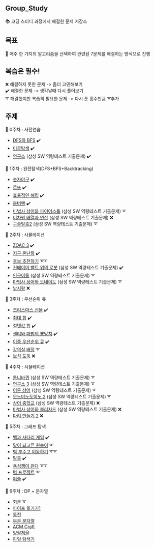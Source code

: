 ## Group_Study
📚 코딩 스터디 과정에서 해결한 문제 저장소

## 목표
🥇 매주 한 가지의 알고리즘을 선택하여 관련된 7문제를 해결하는 방식으로 진행

## 복습은 필수!
❌ 해결하지 못한 문제 -> 좀더 고민해보기\
✔️ 해결한 문제 -> 생각날때 다시 풀어보기\
➰ 해결했지만 복습히 필요한 문제 -> 다시 푼 횟수만큼 ➰추가

## 주제
🔸 0주차 : 사전연습
  - [DFS와 BFS](https://www.acmicpc.net/problem/1260) ✔️
  - [미로탐색](https://www.acmicpc.net/problem/2178) ✔️
  - [연구소](https://www.acmicpc.net/problem/14502) (삼성 SW 역량테스트 기출문제) ✔️

🔹 1주차 : 완전탐색(DFS+BFS+Backtracking)
  - [숫자야구](https://www.acmicpc.net/problem/2503) ✔️
  - [로또](https://www.acmicpc.net/problem/6603) ✔️
  - [효율적인 해킹](https://www.acmicpc.net/problem/1325) ✔️
  - [봄버맨](https://www.acmicpc.net/problem/16918) ✔️
  - [마법사 상어와 파이어스톰](https://www.acmicpc.net/problem/20058) (삼성 SW 역량테스트 기출문제) ➰
  - [이차원 배열과 연산](https://www.acmicpc.net/problem/17140) (삼성 SW 역량테스트 기출문제) ❌
  - [구슬탈출2](https://www.acmicpc.net/problem/13460) (삼성 SW 역량테스트 기출문제) ➰

🔸 2주차 : 시뮬레이션
  - [ZOAC 3](https://www.acmicpc.net/problem/20436) ✔️
  - [지구 온난화](https://www.acmicpc.net/problem/5212) ✔️
  - [후보 추천하기](https://www.acmicpc.net/problem/1713) ➰➰
  - [컨베이어 밸트 위의 로봇](https://www.acmicpc.net/problem/20055) (삼성 SW 역량테스트 기출문제) ✔️
  - [인구이동](https://www.acmicpc.net/problem/16234) (삼성 SW 역량테스트 기출문제) ➰
  - [마법사 상어와 토네이도](https://www.acmicpc.net/problem/20057) (삼성 SW 역량테스트 기출문제) ➰
  - [낚시왕](https://www.acmicpc.net/problem/17143) ❌

🔹 3주차 : 우선순위 큐
  - [크리스마스 선물](https://www.acmicpc.net/problem/14235) ✔️
  - [최대 힙](https://www.acmicpc.net/problem/11279) ✔️
  - [절댓값 힙](https://www.acmicpc.net/problem/11286) ✔️
  - [센티와 마법의 뿅망치](https://www.acmicpc.net/problem/19638) ✔️
  - [이중 우선순위 큐](https://www.acmicpc.net/problem/7662) ✔️
  - [강의실 배정](https://www.acmicpc.net/problem/11000) ➰
  - [보석 도둑](https://www.acmicpc.net/problem/1202) ❌

🔸 4주차 : 시뮬레이션
  - [톱니바퀴](https://www.acmicpc.net/problem/14891) (삼성 SW 역량테스트 기출문제) ➰
  - [연구소 3](https://www.acmicpc.net/problem/17142) (삼성 SW 역량테스트 기출문제) ➰
  - [어른 상어](https://www.acmicpc.net/problem/19237) (삼성 SW 역량테스트 기출문제) ➰
  - [모노미노도미노 2](https://www.acmicpc.net/problem/20061) (삼성 SW 역량테스트 기출문제) ➰
  - [상어 중학교](https://www.acmicpc.net/problem/21609) (삼성 SW 역량테스트 기출문제) ❌
  - [마법사 상어와 블리자드](https://www.acmicpc.net/problem/21611) (삼성 SW 역량테스트 기출문제) ❌
  - [다리 만들기 2](https://www.acmicpc.net/problem/17472) ❌

🔹 5주차 : 그래프 탐색
  - [뱀과 사다리 게임](https://www.acmicpc.net/problem/16928) ✔️
  - [말이 되고픈 원숭이](https://www.acmicpc.net/problem/1600) ➰
  - [벽 부수고 이동하기](https://www.acmicpc.net/problem/2206) ➰➰
  - [탈출](https://www.acmicpc.net/problem/3055) ✔️
  - [욕심쟁이 판다](https://www.acmicpc.net/problem/1937) ➰➰
  - [텀 프로젝트](https://www.acmicpc.net/problem/9466) ➰
  - [퍼즐](https://www.acmicpc.net/problem/1525) ✔️ 

🔸 6주차 : DP + 문자열
  - [회문](https://www.acmicpc.net/problem/17609) ➰
  - [파이프 옮기기1](https://www.acmicpc.net/problem/17070)
  - [동전](https://www.acmicpc.net/problem/9084)
  - [부분 문자열](https://www.acmicpc.net/problem/16916)
  - [ACM Craft](https://www.acmicpc.net/problem/1005)
  - [양팔저울](https://www.acmicpc.net/problem/2629)
  - [파일 탐색기](https://www.acmicpc.net/problem/20210)


  
